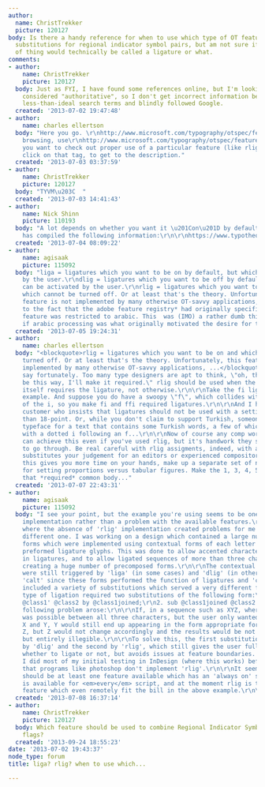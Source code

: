 ```yaml
---
author:
  name: ChristTrekker
  picture: 120127
body: Is there a handy reference for when to use which type of OT feature? I'm implementing
  substitutions for regional indicator symbol pairs, but am not sure if that sort
  of thing would technically be called a ligature or what.
comments:
- author:
    name: ChristTrekker
    picture: 120127
  body: Just as FYI, I have found some references online, but I'm looking for something
    considered "authoritative", so I don't get incorrect information because I used
    less-than-ideal search terms and blindly followed Google.
  created: '2013-07-02 19:47:48'
- author:
    name: charles ellertson
  body: "Here you go. \r\nhttp://www.microsoft.com/typography/otspec/featuretags.htm\r\n\r\nFor
    browsing, use\r\nhttp://www.microsoft.com/typography/otspec/features_ae.htm\r\n\r\nIf
    you want to check out proper use of a particular feature (like rlig), go to\r\nhttp://www.microsoft.com/typography/otspec/featurelist.htm\r\n\r\nAnd
    click on that tag, to get to the description."
  created: '2013-07-03 03:37:59'
- author:
    name: ChristTrekker
    picture: 120127
  body: "TYVM\u203C  "
  created: '2013-07-03 14:41:43'
- author:
    name: Nick Shinn
    picture: 110193
  body: "A lot depends on whether you want it \u201Con\u201D by default.\r\n\r\nTypotheque
    has compiled the following information:\r\n\r\nhttps://www.typotheque.com/articles/opentype_features_in_web_browsers\r\nhttps://www.typotheque.com/fonts/opentype_feature_support\r\n"
  created: '2013-07-04 08:09:22'
- author:
    name: agisaak
    picture: 115092
  body: "liga = ligatures which you want to be on by default, but which can be deactivated
    by the user.\r\ndlig = ligatures which you want to be off by default, but which
    can be activated by the user.\r\nrlig = ligatures which you want to be on and
    which cannot be turned off. Or at least that's the theory. Unfortunately, this
    feature is not implemented by many otherwise OT-savvy applications, probably due
    to the fact that the adobe feature registry* had originally specified that this
    feature was restricted to arabic. This  was (IMO) a rather dumb thing to do even
    if arabic processing was what originally motivated the desire for this feature.\r\n\r\nAndr\xE9\r\n\r\n*http://partners.adobe.com/public/developer/opentype/index_tag3.html"
  created: '2013-07-05 19:24:31'
- author:
    name: charles ellertson
  body: "<blockquote>rlig = ligatures which you want to be on and which cannot be
    turned off. Or at least that's the theory. Unfortunately, this feature is not
    implemented by many otherwise OT-savvy applications, ...</blockquote>\r\n\r\nI'd
    say fortunately. Too many type designers are apt to think, \"oh, this <strong>should</strong>
    be this way, I'll make it required.\" rlig should be used when the alphabet (script)
    itself requires the ligature, not otherwise.\r\n\r\nTake the fi ligature for one
    example. And suppose you do have a swoopy \"f\", which collides with the tittle
    of the i, so you make fi and ffi required ligatures.\r\n\r\nAnd I have an old-school
    customer who insists that ligatures should not be used with a setting size greater
    than 18-point. Or, while you don't claim to support Turkish, someone selects your
    typeface for a text that contains some Turkish words, a few of which are spelled
    with a dotted i following an f...\r\n\r\nNow of course any comp worth her salt
    can achieve this even if you've used rlig, but it's handwork they shouldn't have
    to go through. Be real careful with rlig assigments, indeed, with anything that
    substitutes your judgement for an editors or experienced compositors judgement.\r\n\r\nIf
    this gives you more time on your hands, make up a separate set of number glyphs
    for setting proportions versus tabular figures. Make the 1, 3, 4, 5, and 7 fit
    that *required* common body..."
  created: '2013-07-07 22:43:31'
- author:
    name: agisaak
    picture: 115092
  body: "I see your point, but the example you're using seems to be one of a poor
    implementation rather than a problem with the available features.\r\n\r\nThe case
    where the absence of 'rlig' implementation created problems for me was a slightly
    different one. I was working on a design which contained a large number of ligated
    forms which were implemented using contextual forms of each letter rather than
    preformed ligature glyphs. This was done to allow accented characters to occur
    in ligatures, and to allow ligated sequences of more than three characters without
    creating a huge number of precomposed forms.\r\n\r\nThe contextual substitutions
    were still triggered by 'liga' (in some cases) and 'dlig' (in others) rather than
    'calt' since these forms performed the function of ligatures and 'calt' already
    included a variety of substitutions which served a very different function.\r\n\r\nEach
    type of ligation required two substitutions of the following form:\r\n\r\n1. sub
    @class1' @class2 by @class1joined;\r\n2. sub @class1joined @class2' by class2joined;\r\n\r\nThe
    following problem arose:\r\n\r\nIf, in a sequence such as XYZ, where ligation
    was possible between all three characters, but the user only wanted to ligate
    X and Y, Y would still end up appearing in the form appropriate for joining to
    Z, but Z would not change accordingly and the results would be not only awful,
    but entirely illegible.\r\n\r\nTo solve this, the first substitution was performed
    by 'dlig' and the second by 'rlig', which still gives the user full control over
    whether to ligate or not, but avoids issues at feature boundaries. Unfortunately,
    I did most of my initial testing in InDesign (where this works) before I discovered
    that programs like photoshop don't implement 'rlig'.\r\n\r\nIt seems to me there
    should be at least one feature available which has an 'always on' status which
    is available for <em>every</em> script, and at the moment rlig is the only registered
    feature which even remotely fit the bill in the above example.\r\n\r\nAndr\xE9"
  created: '2013-07-08 16:37:14'
- author:
    name: ChristTrekker
    picture: 120127
  body: Which feature should be used to combine Regional Indicator Symbols into, e.g.,
    flags?
  created: '2013-09-24 18:55:23'
date: '2013-07-02 19:43:37'
node_type: forum
title: liga? rlig? when to use which...

---
```

